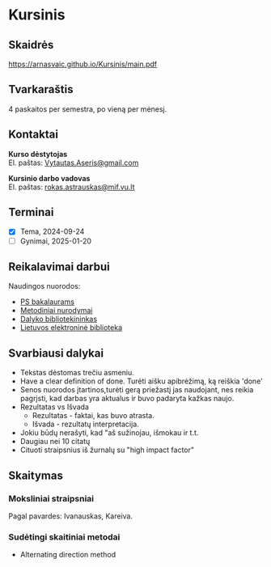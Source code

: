 # Kursinis

## Skaidrės

https://arnasvaic.github.io/Kursinis/main.pdf

## Tvarkaraštis

4 paskaitos per semestra, po vieną per mėnesį.

## Kontaktai

**Kurso dėstytojas**\
El. paštas: Vytautas.Aseris@gmail.com

**Kursinio darbo vadovas**\
El. paštas: rokas.astrauskas@mif.vu.lt


## Terminai

- [x] Tema, 2024-09-24
- [ ] Gynimai, 2025-01-20

## Reikalavimai darbui

Naudingos nuorodos:

- [PS bakalaurams](https://mif.vu.lt/lt3/studijos/bakalaurams#program%C5%B3-sistemos)
- [Metodiniai nurodymai](https://mif.vu.lt/lt3/dokumentai/dokumentai/PS/2023-10-30_Kursinio_darbo_metodiniai_nurodymai_2023.pdf)
- [Dalyko bibliotekininkas](https://biblioteka.vu.lt/studijoms/dalyko-bibliotekininkas/matematikos-ir-informatikos-fakultetas)
- [Lietuvos elektroninė biblioteka](https://ibiblioteka.lt/metis/)

## Svarbiausi dalykai

- Tekstas dėstomas trečiu asmeniu.
- Have a clear definition of done.
Turėti aišku apibrėžimą, ką reiškia 'done'
- Senos nuorodos įtartinos,turėti gerą priežastį jas naudojant, nes reikia pagrįsti, kad darbas yra aktualus ir buvo padaryta kažkas naujo.
- Rezultatas vs Išvada
  - Rezultatas - faktai, kas buvo atrasta.
  - Išvada - rezultatų interpretacija.
- Jokiu būdų nerašyti, kad "aš sužinojau, išmokau ir t.t.
- Daugiau nei 10 citatų
- Cituoti straipsnius iš žurnalų su "high impact factor"

## Skaitymas

### Moksliniai straipsniai

Pagal pavardes: Ivanauskas, Kareiva.

### Sudėtingi skaitiniai metodai

- Alternating direction method